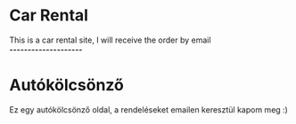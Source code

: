 # Car Rental 
This is a car rental site, I will receive the order by email<br>
**--------------------**
# Autókölcsönző
Ez egy autókölcsönző oldal, a rendeléseket emailen keresztül kapom meg :)
